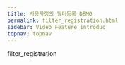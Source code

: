 ```yaml
---
title: 사용자정의 필터등록 DEMO
permalink: filter_registration.html
sidebar: Video_Feature_introduc
topnav: topnav
---
```


filter_registration